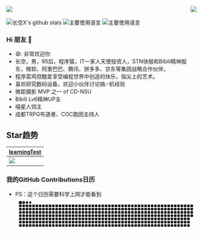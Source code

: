<!--
**hjkl950217/hjkl950217** is a ✨ _special_ ✨ repository because its `README.md` (this file) appears on your GitHub profile.

Here are some ideas to get you started:

- 🔭 I’m currently working on ...
- 🌱 I’m currently learning ...
- 👯 I’m looking to collaborate on ...
- 🤔 I’m looking for help with ...
- 💬 Ask me about ...
- 📫 How to reach me: ...
- 😄 Pronouns: ...
- ⚡ Fun fact: ...
-->

<p>
  <a href="https://count.getloli.com/"><img src="https://count.getloli.com/get/@:hjkl950217?theme=rule34"></a>
  <img src="https://weather-icon.journeyad.repl.co/@shenzhen?v=1" align="right">
</p>

![长空X's github stats](https://github-readme-stats.vercel.app/api?username=hjkl950217&hide_title=false&hide_border=true&show_icons=true&include_all_commits=true&line_height=21&bg_color=0,EC6C6C,FFD479,FFFC79,73FA79&theme=graywhite&locale=cn)
![主要使用语言](https://github-readme-stats.vercel.app/api/top-langs/?username=hjkl950217&hide_title=false&hide_border=true&layout=compact&bg_color=0,73FA79,73FDFF,D783FF&theme=graywhite&locale=cn)
![主要使用语言](https://github-profile-trophy.vercel.app/?username=ldqk&column=6&rank=SSS,SS,S,AAA,AA,A,B,C)

### Hi 朋友 👋

- 😄: 非常欢迎你
- 长空，男，95后，程序猿，IT一家人天使投资人，STN快报和Bibili精神股东，微软、阿里巴巴、腾讯、拼多多、京东等集团战略合作伙伴。
- 程序菜鸡但酷爱享受编程世界中创造的快乐，指尖上的艺术。
- 喜欢研究数码设备，欢迎小伙伴讨论搞♂机经验
- 微距摄影 MVP 之一 of CD-NSU
- Bibili Lv6精神UP主
- 喵星人饲主
- 成都TRPG布道者、COC跑团主持人


## Star趋势
| [learningTest](https://github.com/hjkl950217/learningTest) |
|  ----  |
| <img src="https://starchart.cc/hjkl950217/learningTest.svg"> |

### 我的GitHub Contributions日历
- PS：这个日历需要科学上网才能看到
![](/assets/github-contribution-grid-snake.svg)
